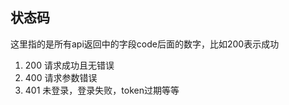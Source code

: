 ## 状态码

这里指的是所有api返回中的字段code后面的数字，比如200表示成功

1. 200 请求成功且无错误
2. 400 请求参数错误
3. 401 未登录，登录失败，token过期等等